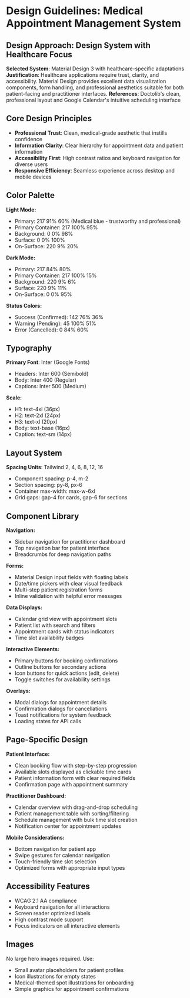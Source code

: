# Design Guidelines: Medical Appointment Management System

## Design Approach: Design System with Healthcare Focus
**Selected System**: Material Design 3 with healthcare-specific adaptations
**Justification**: Healthcare applications require trust, clarity, and accessibility. Material Design provides excellent data visualization components, form handling, and professional aesthetics suitable for both patient-facing and practitioner interfaces.
**References**: Doctolib's clean, professional layout and Google Calendar's intuitive scheduling interface

## Core Design Principles
- **Professional Trust**: Clean, medical-grade aesthetic that instills confidence
- **Information Clarity**: Clear hierarchy for appointment data and patient information  
- **Accessibility First**: High contrast ratios and keyboard navigation for diverse users
- **Responsive Efficiency**: Seamless experience across desktop and mobile devices

## Color Palette

**Light Mode:**
- Primary: 217 91% 60% (Medical blue - trustworthy and professional)
- Primary Container: 217 100% 95% 
- Background: 0 0% 98%
- Surface: 0 0% 100%
- On-Surface: 220 9% 20%

**Dark Mode:**
- Primary: 217 84% 80%
- Primary Container: 217 100% 15%
- Background: 220 9% 6%
- Surface: 220 9% 11%
- On-Surface: 0 0% 95%

**Status Colors:**
- Success (Confirmed): 142 76% 36%
- Warning (Pending): 45 100% 51%
- Error (Cancelled): 0 84% 60%

## Typography
**Primary Font**: Inter (Google Fonts)
- Headers: Inter 600 (Semibold)
- Body: Inter 400 (Regular)
- Captions: Inter 500 (Medium)

**Scale:**
- H1: text-4xl (36px)
- H2: text-2xl (24px) 
- H3: text-xl (20px)
- Body: text-base (16px)
- Caption: text-sm (14px)

## Layout System
**Spacing Units**: Tailwind 2, 4, 6, 8, 12, 16
- Component spacing: p-4, m-2
- Section spacing: py-8, px-6
- Container max-width: max-w-6xl
- Grid gaps: gap-4 for cards, gap-6 for sections

## Component Library

**Navigation:**
- Sidebar navigation for practitioner dashboard
- Top navigation bar for patient interface
- Breadcrumbs for deep navigation paths

**Forms:**
- Material Design input fields with floating labels
- Date/time pickers with clear visual feedback
- Multi-step patient registration forms
- Inline validation with helpful error messages

**Data Displays:**
- Calendar grid view with appointment slots
- Patient list with search and filters
- Appointment cards with status indicators
- Time slot availability badges

**Interactive Elements:**
- Primary buttons for booking confirmations
- Outline buttons for secondary actions
- Icon buttons for quick actions (edit, delete)
- Toggle switches for availability settings

**Overlays:**
- Modal dialogs for appointment details
- Confirmation dialogs for cancellations
- Toast notifications for system feedback
- Loading states for API calls

## Page-Specific Design

**Patient Interface:**
- Clean booking flow with step-by-step progression
- Available slots displayed as clickable time cards
- Patient information form with clear required fields
- Confirmation page with appointment summary

**Practitioner Dashboard:**
- Calendar overview with drag-and-drop scheduling
- Patient management table with sorting/filtering
- Schedule management with bulk time slot creation
- Notification center for appointment updates

**Mobile Considerations:**
- Bottom navigation for patient app
- Swipe gestures for calendar navigation
- Touch-friendly time slot selection
- Optimized forms with appropriate input types

## Accessibility Features
- WCAG 2.1 AA compliance
- Keyboard navigation for all interactions
- Screen reader optimized labels
- High contrast mode support
- Focus indicators on all interactive elements

## Images
No large hero images required. Use:
- Small avatar placeholders for patient profiles
- Icon illustrations for empty states
- Medical-themed spot illustrations for onboarding
- Simple graphics for appointment confirmations